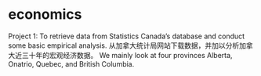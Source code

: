# economics
Project 1: To retrieve data from Statistics Canada’s database and conduct some basic empirical analysis. 从加拿大统计局网站下载数据，并加以分析加拿大近三十年的宏观经济数据。
We mainly look at four provinces Alberta, Onatrio, Quebec, and British Columbia.
